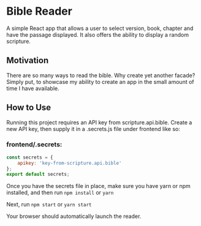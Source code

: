 # Bible Reader
A simple React app that allows a user to select version, book, chapter and have the passage displayed. It also offers the ability to display a random scripture.

## Motivation
There are so many ways to read the bible. Why create yet another facade? Simply put, to showcase my ability to create an app in the small amount of time I have available.

## How to Use
Running this project requires an API key from scripture.api.bible. Create a new API key, then supply it in a .secrets.js file under frontend like so:

### frontend/.secrets:
```javascript
const secrets = {
    apikey: 'key-from-scripture.api.bible'
};
export default secrets;
```

Once you have the secrets file in place, make sure you have yarn or npm installed, and then run
    `npm install`
or 
    `yarn`

Next, run 
    `npm start`
or 
    `yarn start`

Your browser should automatically launch the reader.
